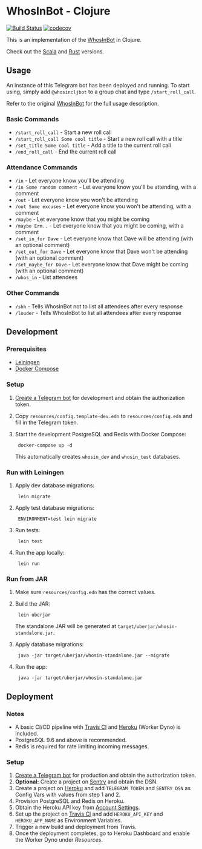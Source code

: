# WhosInBot - Clojure

[![Build Status](https://travis-ci.org/tonylpt/WhosInBot-Clojure.svg?branch=master)](https://travis-ci.org/tonylpt/WhosInBot-Clojure)
[![codecov](https://img.shields.io/codecov/c/github/tonylpt/WhosInBot-Clojure.svg)](https://codecov.io/gh/tonylpt/WhosInBot-Clojure)

This is an implementation of the [WhosInBot](https://github.com/col/whos_in_bot) in Clojure.

Check out the [Scala](https://github.com/tonylpt/WhosInBot-Scala) and [Rust](https://github.com/tonylpt/WhosInBot-Rust) versions.


## Usage
An instance of this Telegram bot has been deployed and running. To start using, simply add `@whosincljbot` to a group chat and type `/start_roll_call`. 

Refer to the original [WhosInBot](https://github.com/col/whos_in_bot/blob/master/README.md) for the full usage description.

### Basic Commands
- `/start_roll_call` - Start a new roll call
- `/start_roll_call Some cool title` - Start a new roll call with a title
- `/set_title Some cool title` - Add a title to the current roll call
- `/end_roll_call` - End the current roll call

### Attendance Commands
- `/in` - Let everyone know you'll be attending
- `/in Some random comment` - Let everyone know you'll be attending, with a comment
- `/out` - Let everyone know you won't be attending
- `/out Some excuses` - Let everyone know you won't be attending, with a comment
- `/maybe` - Let everyone know that you might be coming
- `/maybe Erm..` - Let everyone know that you might be coming, with a comment
- `/set_in_for Dave` - Let everyone know that Dave will be attending (with an optional comment)
- `/set_out_for Dave` - Let everyone know that Dave won't be attending (with an optional comment)
- `/set_maybe_for Dave` - Let everyone know that Dave might be coming (with an optional comment)
- `/whos_in` - List attendees

### Other Commands
- `/shh` - Tells WhosInBot not to list all attendees after every response
- `/louder` - Tells WhosInBot to list all attendees after every response


## Development

### Prerequisites
- [Leiningen](https://leiningen.org/#install)
- [Docker Compose](https://docs.docker.com/compose/install/)

### Setup
1. [Create a Telegram bot](https://core.telegram.org/bots#creating-a-new-bot) for development and obtain the authorization token.
2. Copy `resources/config.template-dev.edn` to `resources/config.edn` and fill in the Telegram token.        
3. Start the development PostgreSQL and Redis with Docker Compose:

        docker-compose up -d
        
   This automatically creates `whosin_dev` and `whosin_test` databases.
   
### Run with Leiningen
1. Apply dev database migrations:

        lein migrate
        
2. Apply test database migrations:

        ENVIRONMENT=test lein migrate
        
3. Run tests:

        lein test
        
4. Run the app locally:

        lein run
        

### Run from JAR
1. Make sure `resources/config.edn` has the correct values.
2. Build the JAR:

        lein uberjar

    The standalone JAR will be generated at `target/uberjar/whosin-standalone.jar`.
    
3. Apply database migrations:
       
        java -jar target/uberjar/whosin-standalone.jar --migrate
 
4. Run the app:        
       
        java -jar target/uberjar/whosin-standalone.jar
        

## Deployment
### Notes
* A basic CI/CD pipeline with [Travis CI](https://travis-ci.org) and [Heroku](https://www.heroku.com) (Worker Dyno) is included.
* PostgreSQL 9.6 and above is recommended.
* Redis is required for rate limiting incoming messages.

### Setup
1. [Create a Telegram bot](https://core.telegram.org/bots#creating-a-new-bot) for production and obtain the authorization token.
2. __Optional:__ Create a project on [Sentry](https://sentry.io) and obtain the DSN.
3. Create a project on [Heroku](https://www.heroku.com) and add `TELEGRAM_TOKEN` and `SENTRY_DSN` as Config Vars with values from step 1 and 2.
4. Provision PostgreSQL and Redis on Heroku.
5. Obtain the Heroku API key from [Account Settings](https://dashboard.heroku.com/account).
6. Set up the project on [Travis CI](https://travis-ci.org) and add `HEROKU_API_KEY` and `HEROKU_APP_NAME` as Environment Variables.
7. Trigger a new build and deployment from Travis.
8. Once the deployment completes, go to Heroku Dashboard and enable the Worker Dyno under _Resources_.
